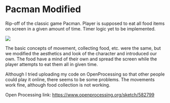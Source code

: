 # Pacman Modified
Rip-off of the classic game Pacman. Player is supposed to eat all food items on screen in a given amount of time.
Timer logic yet to be implemented.

![](https://github.com/sarweshshah/pacman_modified/blob/master/Game1.gif)

The basic concepts of movement, collecting food, etc. were the same, but we modified the aesthetics and look of the character and introduced our own. 
The food have a mind of their own and spread the screen while the player attempts to eat them all in given time.

Although I tried uploading my code on OpenProcessing so that other people could play it online, there seems to be some problems. The movements work fine, although food collection is not working.

Open Processing link: https://www.openprocessing.org/sketch/582799

